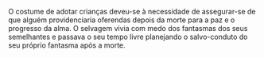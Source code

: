 ﻿O costume de adotar crianças deveu-se à necessidade de assegurar-se de que alguém providenciaria oferendas depois da morte para a paz e o progresso da alma. O selvagem vivia com medo dos fantasmas dos seus semelhantes e passava o seu tempo livre planejando o salvo-conduto do seu próprio fantasma após a morte.